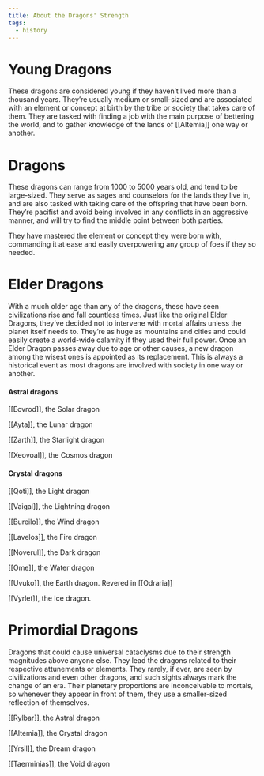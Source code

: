 ```yaml
---
title: About the Dragons' Strength
tags:
  - history
---
```

# Young Dragons
These dragons are considered young if they haven’t lived more than a thousand years. They’re usually medium or small-sized and are associated with an element or concept at birth by the tribe or society that takes care of them. They are tasked with finding a job with the main purpose of bettering the world, and to gather knowledge of the lands of [[Altemia]] one way or another.
# Dragons 
These dragons can range from 1000 to 5000 years old, and tend to be large-sized. They serve as sages and counselors for the lands they live in, and are also tasked with taking care of the offspring that have been born. They’re pacifist and avoid being involved in any conflicts in an aggressive manner, and will try to find the middle point between both parties.

They have mastered the element or concept they were born with, commanding it at ease and easily overpowering any group of foes if they so needed.
# Elder Dragons
With a much older age than any of the dragons, these have seen civilizations rise and fall countless times. Just like the original Elder Dragons, they’ve decided not to intervene with mortal affairs unless the planet itself needs to. They’re as huge as mountains and cities and could easily create a world-wide calamity if they used their full power.
Once an Elder Dragon passes away due to age or other causes, a new dragon among the wisest ones is appointed as its replacement. This is always a historical event as most dragons are involved with society in one way or another.
#### Astral dragons
[[Eovrod]], the Solar dragon

[[Ayta]], the Lunar dragon

[[Zarth]], the Starlight dragon

[[Xeovoal]], the Cosmos dragon
#### Crystal dragons
[[Qoti]], the Light dragon

[[Vaigal]], the Lightning dragon

[[Bureilo]], the Wind dragon

[[Lavelos]], the Fire dragon

[[Noverul]], the Dark dragon

[[Ome]], the Water dragon

[[Uvuko]], the Earth dragon. Revered in [[Odraria]]

[[Vyrlet]], the Ice dragon.
# Primordial Dragons
Dragons that could cause universal cataclysms due to their strength magnitudes above anyone else. They lead the dragons related to their respective attunements or elements. They rarely, if ever, are seen by civilizations and even other dragons, and such sights always mark the change of an era. Their planetary proportions are inconceivable to mortals, so whenever they appear in front of them, they use a smaller-sized reflection of themselves.

[[Rylbar]], the Astral dragon

[[Altemia]], the Crystal dragon

[[Yrsil]], the Dream dragon

[[Taerminias]], the Void dragon